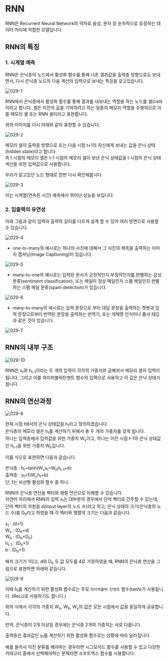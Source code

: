 # RNN

RNN은 Recurrent Neural Network의 약자로 음성, 문자 등 순차적으로 등장하는 데이터 처리에 적합한 모델입니다.

## RNN의 특징

### 1. 시계열 예측

RNN은 은닉층의 노드에서 활성화 함수를 통해 나온 결과값을 출력층 방향으로도 보내면서, 다시 은닉층 노드의 다음 계산의 입력으로 보내는 특징을 갖고있습니다.

![029-1](https://user-images.githubusercontent.com/63298243/105148885-3e89f900-5b46-11eb-9cf1-876a2afd09ce.png)

RNN에서 은닉층에서 활성화 함수를 통해 결과를 내보내는 역할을 하는 노드를 셀(cell)이라고 합니다. 셀은 이전의 값을 기억하려고 하는 일종의 메모리 역할을 수행하므로 이를 메모리 셀 또는 RNN 셀이라고 표현합니다.

위의 이미지를 다시 아래와 같이 표현할 수 있습니다.

![029-2](https://user-images.githubusercontent.com/63298243/105148889-3fbb2600-5b46-11eb-80ea-a23ea2626d21.png)

메모리 셀이 출력층 방향으로 또는 다음 시점 t+1의 자신에게 보내는 값을 은닉 상태(hidden state)라고 합니다.  
즉 t 시점의 메모리 셀은 t-1 시점의 메모리 셀이 보낸 은닉 상태값을 t 시점의 은닉 상태 계산을 위한 입력값으로 사용합니다.

우리가 알고있던 노드 형태로 한번 다시 확인해봅시다.

![029-3](https://user-images.githubusercontent.com/63298243/105148892-4053bc80-5b46-11eb-91e9-6d4de060bcc4.png)

이는 시계열(연속된 시간) 예측에서 뛰어난 성능을 보입니다.

### 2. 입출력의 유연성

아래 그림과 같이 입력과 출력의 길이를 다르게 설계 할 수 있어 여러 방면으로 사용할 수 있습니다.

![029-4](https://user-images.githubusercontent.com/63298243/105148896-40ec5300-5b46-11eb-9003-935bb741ada4.png)

- one-to-many의 예시로는 하나의 사진에 대해서 그 사진의 제목을 출력하는 이미지 캡셔닝(Image Captioning)이 있습니다.

![029-5](https://user-images.githubusercontent.com/63298243/105148899-4184e980-5b46-11eb-919c-40793bcb3ecd.png)

- many-to-one의 예시로는 입력된 문서가 긍정적인지 부정적인지를 판별하는 감성 분류(sentiment classification), 또는 메일이 정상 메일인지 스팸 메일인지 판별하는 스팸 메일 분류(spam detection)가 있습니다.

![029-6](https://user-images.githubusercontent.com/63298243/105148901-4184e980-5b46-11eb-9f82-a78d2ce521a7.png)

- many-to-many의 에시로는 입력 문장으로 부터 대답 문장을 출력하는 챗봇과 입력 문장으로부터 번역된 문장을 출력하는 번역기, 또는 개체명 인식이나 품사 태깅과 같은 것이 있습니다.

![029-7](https://user-images.githubusercontent.com/63298243/105148902-421d8000-5b46-11eb-88e9-466b947316ca.png)

## RNN의 내부 구조

![029-10](https://user-images.githubusercontent.com/63298243/105630411-6b167b80-5e8c-11eb-8247-4d7910f51920.png)

RNN은 x<sub>t</sub>와 h<sub>t-1</sub>이라는 두 개의 입력이 각각의 가중치와 곱해져서 메모리 셀의 입력이 됩니다. 그리고 이를 하이퍼볼릭탄젠트 함수의 입력으로 사용하고 이 값은 은닉 상태가 됩니다.


## RNN의 연산과정

![029-8](https://user-images.githubusercontent.com/63298243/105148905-421d8000-5b46-11eb-9000-f04cd9c648b5.png)

현재 시점 t에서의 은닉 상태값을 h<sub>t</sub>라고 정의하겠습니다.  
은닉층의 메모리 셀은 h<sub>t</sub>를 계산하기 위해서 총 두 개의 가중치를 갖게 됩니다.  
하나는 입력층에서 입력값을 위한 가중치 W<sub>x</sub>이고, 하나는 이전 시점 t-1의 은닉 상태값인 h<sub>t-1</sub>을 위한 가중치 W<sub>h</sub>입니다.

이를 식으로 표현하면 다음과 같습니다.  

은닉층 : h<sub>t</sub>=tanh(W<sub>x</sub>x<sub>t</sub>+W<sub>h</sub>h<sub>t-1</sub>+b)  
출력층 : y<sub>t</sub>=f(W<sub>y</sub>h<sub>t</sub>+b)  
단, f는 비선형 활성화 함수 중 하나.

RNN의 은닉층 연산을 벡터와 행렬 연산으로 이해할 수 있습니다.  
자연어 처리에서 RNN의 입력 x<sub>t</sub>는 대부분의 경우에서 단어 벡터로 간주할 수 있는데, 단어 벡터의 차원을 d(input layer의 노드 수)라고 하고, 은닉 상태의 크기(은닉층의 노드 수)를 D<sub>h</sub>라고 하였을 때 각 벡터와 행렬의 크기는 다음과 같습니다.

x<sub>t</sub> : (d×1)  
W<sub>x</sub> : (D<sub>h</sub>×d)  
W<sub>h</sub> : (D<sub>h</sub>×D<sub>h</sub>)  
h<sub>t-1</sub> : (D<sub>h</sub>×1)  
b : (D<sub>h</sub>×1)  

배치 크기가 1이고, d와 D<sub>h</sub> 두 값 모두를 4로 가정하였을 때, RNN의 은닉층 연산을 그림으로 표현하면 아래와 같습니다.

![029-9](https://user-images.githubusercontent.com/63298243/105148906-42b61680-5b46-11eb-96f8-ea38ab42621a.png)

이때 h<sub>t</sub>를 계산하기 위한 활성화 함수로는 주로 `하이퍼볼릭 탄젠트` 함수(tanh)가 사용됩니다. (ReLU로 사용하기도 합니다.)

위의 식에서 각각의 가중치 W<sub>x</sub>, W<sub>h</sub>, W<sub>y</sub>의 값은 모든 시점에서 값을 동일하게 공유합니다.  

만약, 은닉층이 2개 이상일 경우에는 은닉층 2개의 가중치는 서로 다릅니다.

출력층은 결과값인 y<sub>t</sub>를 계산하기 위한 활성화 함수로는 상황에 따라 달라집니다.

예를 들어서 이진 분류를 해야하는 경우라면 시그모이드 함수를 사용할 수 있고 다양한 카테고리 중에서 선택해야하는 문제라면 소프트맥스 함수를 사용합니다.